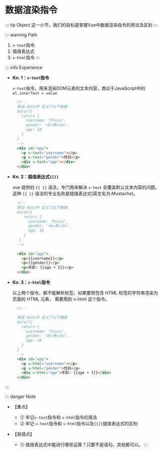 # 数据渲染指令

::: tip Object
这一小节，我们的目标是掌握Vue中数据渲染指令的用法及区别
:::

::: warning Path

1. `v-text`指令
2. 插值表达式
3. `v-html`指令
:::

::: info Experience

* **Kn. 1：`v-text`指令**

  `v-text`指令，用来渲染DOM元素的文本内容，类似于JavaScript中的`el.innerText = value`

  ```html
    <!-- 
    假设 data中 定义了以下数据
    data(){
      return {
        username: "Pinia",
        gender: '<b>男</b>',
        age: 18
      }
    }
    -->
    <div id="app">
      <p v-text="username"></p>
      <p v-text="gender">性别</p>
      <div v-text="age"></div>
    </div> 
  ```

* **Kn. 2：插值表达式`{{}}`**

  vue 提供的 `{{ }}` 语法，专门用来解决 `v-text` 会覆盖默认文本内容的问题。
  这种 `{{ }}` 语法的专业名称是插值表达式(英文名为:Mustache)。

  ```html
    <!-- 
    假设 data中 定义了以下数据
    data(){
       return {
         username: "Pinia",
         gender: '<b>男</b>',
         age: 18
       }
     }
    -->
    
    <div id="app">
      <p>{{username}}</p>
      <p>{{gender}}</p>
      <p>年龄: {{age + 2}}</p>
    </div>
  ```

* **Kn. 3：`v-html`指令**

  以上两个指令，都不能解析标签，如果要把包含 HTML 标签的字符串渲染为页面的 HTML 元素， 需要用到 v-html 这个指令。

  ```html
    <!-- 

    假设 data中 定义了以下数据
    data(){
      return {
        username: "Pinia",
        gender: '<b>男</b>',
        age: 18
      }
    }
    -->
    <div id="app">
      <p v-html="username"></p>
      <p v-html="gender">性别</p>
      <div v-html="age">年龄: {{age + 2}}</div>
    </div>
  ```

:::

::: danger Note

* 【重点】
  
  * ⓵ 牢记`v-text`指令和 `v-html`指令的用法
  * ⓶ 牢记 `v-text`指令和 `v-html`指令以及`{{}}`插值表达式的区别

* 【易错点】
  * ⓵ 插值表达式中能进行哪些运算？只要不是语句，其他都可以。
:::
